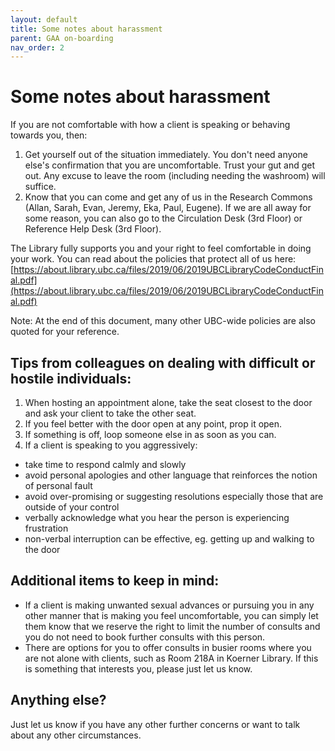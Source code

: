 ```yaml
---
layout: default
title: Some notes about harassment
parent: GAA on-boarding
nav_order: 2
---
```


# Some notes about harassment
If you are not comfortable with how a client is speaking or behaving towards you, then:
1. Get yourself out of the situation immediately. You don't need anyone else's confirmation that you are uncomfortable. Trust your gut and get out. Any excuse to leave the room (including needing the washroom) will suffice.
2. Know that you can come and get any of us in the Research Commons (Allan, Sarah, Evan, Jeremy, Eka, Paul, Eugene). If we are all away for some reason, you can also go to the Circulation Desk (3rd Floor) or Reference Help Desk (3rd Floor).

The Library fully supports you and your right to feel comfortable in doing your work. You can read about the policies that protect all of us here:
[https://about.library.ubc.ca/files/2019/06/2019UBCLibraryCodeConductFinal.pdf](https://about.library.ubc.ca/files/2019/06/2019UBCLibraryCodeConductFinal.pdf)

Note: At the end of this document, many other UBC-wide policies are also quoted for your reference.

## Tips from colleagues on dealing with difficult or hostile individuals:
1. When hosting an appointment alone, take the seat closest to the door and ask your client to take the other seat. 
2. If you feel better with the door open at any point, prop it open. 
3. If something is off, loop someone else in as soon as you can. 
4. If a client is speaking to you aggressively:
* take time to respond calmly and slowly
* avoid personal apologies and other language that reinforces the notion of personal fault
* avoid over-promising or suggesting resolutions especially those that are outside of your control
* verbally acknowledge what you hear the person is experiencing frustration
* non-verbal interruption can be effective, eg. getting up and walking to the door

## Additional items to keep in mind:
* If a client is making unwanted sexual advances or pursuing you in any other manner that is making you feel uncomfortable, you can simply let them know that we reserve the right to limit the number of consults and you do not need to book further consults with this person.
* There are options for you to offer consults in busier rooms where you are not alone with clients, such as Room 218A in Koerner Library. If this is something that interests you, please just let us know.

## Anything else?
Just let us know if you have any other further concerns or want to talk about any other circumstances. 
